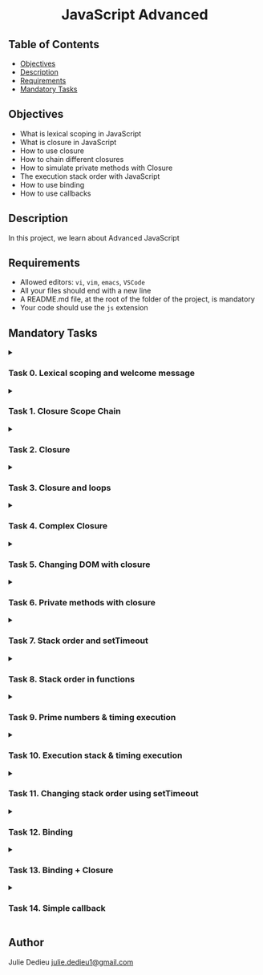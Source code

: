 # <p align="center">JavaScript Advanced</p>

## Table of Contents

- [Objectives](#objectives)
- [Description](#Descritpion)
- [Requirements](#requirements)
- [Mandatory Tasks](#Mandatory-Tasks)

## Objectives
 
- What is lexical scoping in JavaScript
- What is closure in JavaScript
- How to use closure
- How to chain different closures
- How to simulate private methods with Closure
- The execution stack order with JavaScript
- How to use binding
- How to use callbacks

## Description

In this project, we learn about Advanced JavaScript

## Requirements
 
- Allowed editors: `vi`, `vim`, `emacs`, `VSCode`
- All your files should end with a new line
- A README.md file, at the root of the folder of the project, is mandatory
- Your code should use the `js` extension

## Mandatory Tasks

<details close><summary>

### Task 0. Lexical scoping and welcome message

</summary>

Create a function named `welcome`:

- It takes two arguments: `firstName` (string) and `lastName` (string)
- It contains a variable named `fullName`, that will contains the `firstName` followed by a space and then the `lastName`
- Within the welcome function, write a function named `displayFullName`:
    - It should display an alert with the message `Welcome` + the variable `fullName` + and exclamation mark.
- Call the function `displayFullName` at the end of the function `welcome`

How to test

- Open your web inspector in the tab “Console”
- Copy paste your code
- Run `welcome('Holberton', 'School')`; should prompt an alert with this content: `Welcome Holberton School!`
- `alert(fullName)`, should return a reference error `fullName is not defined`

**My results:** 

<img src="./Images/wlcmalert.png">

<img src="./Images/alert_error.png">

</details>

<details close><summary>

### Task 1. Closure Scope Chain

</summary>


- Create a variable named `globalVariable` with value `Welcome`
- Create a function `outer` that:
    - alerts the content of the variable `globalVariable`
    - creates a variable named `course` with value `Holberton`
    - creates a function `inner` that:
        - alerts the content of the variable `globalVariable` and `course` (concatenated)
        - creates a variable named `exclamation` with value `!`
        - creates a function `inception` that alerts the content of the variable `globalVariable`, `course`, and `exclamation` (concatenated)
        - calls the function `inception`
    - calls the function `inner`
- Call the function `outer`

Compose the code:

- Write the function `inception` within `inner`
- Write the function `inner` within `outer`
- Call the function `outer` in the main code (outside any function)
- Call the function `inner` within `outer`
- Call the function `inception` within `inner`

Requirements:

- Running the script should display three popups one by one with the text `Welcome`, `Welcome Holberton`, and `Welcome Holberton!`

My results:

<img src="./Images/wlcm4.png">

<img src="./Images/wlcmhbtn.png">

<img src="./Images/wlcmhbtn!.png">

</details>

<details close><summary>

### Task 2. Closure
</summary>

Write a function named welcomeMessage:

- It accepts one argument fullName (string)
- It should be a closure for an alert displaying Welcome <fullName>

After this function definition, create three variables:

- guillaume contains a call welcomeMessage with Guillaume as argument
- alex contains a call welcomeMessage with Alex as argument
-   fred contains a call welcomeMessage with Fred as argument

How to test:

- In your web console, cop/paste your file
- Executing the following in the console:

      guillaume();
      alex();
      fred();

Should display three alerts like below:

<img src="./Images/wlcm1.png"></img>
<img src="./Images/wlcm2.png"></img>
<img src="./Images/wlcm3.png"></img>


My results: 

<img src="./Images/wlcmclosure.png">

<img src="./Images/guillaume.png">

<img src="./Images/alex.png">

<img src="./Images/fred.png">

</details>

<details close><summary>

### Task 3. Closure and loops

</summary>

Write a function named createClassRoom:

- It takes into argument `numbersOfStudents` (number)
- Inside, it contains a function `studentSeat`, that takes into argument seat (number) and returns a function that returns the `seat` number
- After the definition of `studentSeat`, create and populate a variable `students` (array)
    - Using a loop from 0 to `numbersOfStudents`, pass the number of iteration + 1 to `studentSeat` and add its return value to the `students` array
- Returns the `students` array
 
Create a closure classRoom, calling `createClassRoom` with 10 students

**Requirements:**

Executing the following code:

    console.log(classRoom[0]());
    console.log(classRoom[3]());
    console.log(classRoom[9]());

Should return

    1
    4
    10

My results: 

<img src="./Images/closureloop.png">
</details>

<details close><summary>

### Task 4. Complex Closure

</summary>

Create a function `divideBy`:

- It takes into argument `firstNumber` (number)
- It returns a function that takes into argument `secondNumber` (number)
    - It returns the second number divided by the first number

Create a function `addBy`:

- It takes into argument `firstNumber` (number)
- It returns a function that takes into argument `secondNumber` (number)
   - It returns the sum of the two numbers

Create four closures:

- `addBy100`, that uses the function `addBy` with the number 100
- `addBy1000`, that uses the function `addBy` with the number 1000
- `divideBy10`, that uses the function `divideBy` with the number 10
- `divideBy100`, that uses the function `divideBy` with the number 100

**Requirements:**

Executing the following code:

    console.log(addBy100(20));
    console.log(divideBy10(20));
    console.log(divideBy100(200));
    console.log(addBy1000(20));

Should display in the console:

    120
    2
    2
    1020

My results:

<img src="./Images/maths.png">

</details>

<details close><summary>

### Task 5. Changing DOM with closure

</summary>

Create a function named `changeMode`:

- It accepts 5 arguments `size` (number), `weight` (string), `transform` (string), `background` (string), `color` (string)
- Using closure, it changes the style of the entire page and set the `font-size`, `font-weight`, `text-transform`, `background-color`, and `color`

Write a function named `main`:

- Set a variable named `spooky` that passes the arguments `9`, `bold`, `uppercase`, `pink`, `green` to `changeMode`
- Set a variable named `darkMode` that passes the arguments `12`, `bold`, `capitalize`, `black`, `white` to `changeMode`
- Set a variable named `screamMode` that passes the arguments `12`, `normal`, `lowercase`, `white`, `black` to `changeMode`
- Add a paragraph to the body of the page with the text `Welcome Holberton!`
- Add a button to the body with the text `Spooky`
- Add a button to the body with the text `Dark mode`
- Add a button to the body with the text `Scream mode`
- When clicking on each button, the page CSS should change to the different themes you created previously

Call the `main` function

**Requirements:**

- Use vanilla JavaScript to add the elements to the DOM and change the style of the page
- JQuery not allowed!

Clicking the `Spooky` button should change the web page to look something like this:

<img src="./Images/spooky.png">

Clicking the `Dark mode` button should change the web page to look something like this:
<img src="./Images/dark.png">

Clicking the `Scream mode` button should change the web page to look something like this:
<img src="./Images/scream.png">


My results:

<img src="./Images/chngmode1.png">

<img src="./Images/spookyMode.png">

<img src="./Images/darkMode.png">

<img src="./Images/screamMode.png">

</details>

<details close><summary>

### Task 6. Private methods with closure

</summary>

Write a class named `studentHogwarts`:

- It contains two variables `privateScore` set to 0, and `name` set to `null`
- It contains one private method `changeScoreBy`, it takes `points` in argument and add it to `privateScore`
- The class gives access to four public methods (return an object):
    - `setName`, it takes into argument `newName`, and set the private variable `name`
    - `rewardStudent`, it calls the method `changeScoreBy` with 1
    - `penalizeStudent`, it calls the method `changeScoreBy` with -1
    - `getScore`, it returns `name: score` (ex: `Harry: 14`)

Create one variable named `harry`, that is an instance of `studentHogwarts`:

- Set the name of the object to `Harry`
- Reward the student four times
- Log to the console the name and score

Create one variable named `draco`, that is an instance of `studentHogwarts`:

- Sets the name of the object to `Draco`
- Reward the student one time
- Penalize the student three times
- Log to the console the name and score

**Requirements:**

- Executing the code should display in the console

        Harry: 4
        Draco: -2

My results:

<img src="./Images/hogwarts.png">

</details>

<details close><summary>

### Task 7. Stack order and setTimeout

</summary>

Write the following commands in the following order:

- Log to the console `Start of the execution queue`
- Log to the console `Final code block to be executed` using `setTimeout` (with delay of 0)
- Using a loop that iterates 100 times, each iteration logs to the console the iteration number
- Log to the console `End of the loop printing`

**Requirements:**

- Your code should log to the console the following:

        Start of the execution queue
        1
        2
        ...
        100
        End of the loop printing
        Final code block to be executed


</details>

<details close><summary>

### Task 8. Stack order in functions

</summary>

Write a function `processPayment`:

- It takes one argument `amount` (number)
- It logs to the console `Collecting payment of <amount>`

Write a function named `processOrder`:

- It takes two arguments `orderId` (number), and `amount` (number)
- It logs to the console `<orderId> is being processed`
- It calls the function `processPayment`
- It logs to the console `<orderId> has been fully processed`

In the main part of the code:

- Logs to the console `Processing orders`
- Call `processOrder` with `12321` and `10.99`
- Call `processOrder` with `12322` and `12.99`
- Call `processOrder` with `12323` and `15.0`
- Logs to the console `All the orders have been processed`

**Requirements:**

- Your code should log the following to the console

        Processing orders
        12321 is being processed
        Collecting payment of 10.99
        12321 has been fully processed
        12322 is being processed
        Collecting payment of 12.99
        12322 has been fully processed
        12323 is being processed
        Collecting payment of 15
        12323 has been fully processed
        All the orders have been processed


</details>

<details close><summary>

### Task 9. Prime numbers & timing execution

</summary>

Write a function named `countPrimeNumbers`:

- It will return the number of prime numbers from 2 to 100

Log to the console the time in milliseconds to execute the function in this format: `Execution time of printing countPrimeNumbers was <time used> milliseconds.`

**Requirements:**

- You must use `performance` API to measure the time needed to execute the function (`performance.now()`)
- Your code should display something in the range of `Execution time of printing countPrimeNumbers was 0.2700000002514571 milliseconds.`

</details>

<details close><summary>

### Task 10. Execution stack & timing execution

</summary>

Reuse the function `countPrimeNumbers` from `9-prime.js` (copy/paste)

- Execute the function `countPrimeNumbers` 100 times
- Log to the console the time in milliseconds to execute the function 100 times

Requirements:

- Your code should display something in the range of `Execution time of calculating prime numbers 100 times was 40.865000002551824 milliseconds.`


</details>

<details close><summary>

### Task 11. Changing stack order using setTimeout

</summary>

Reuse the function `countPrimeNumbers` from `10-prime.js` (copy/paste)

- Log to the console the time in milleseconds to execute the function 100 times
- Find a way to actually do most of the calculation at the end of the execution stack

Requirements:

- Your code should display something in the range of `Execution time of calculating prime numbers 100 times was 0.03999999910593033 milliseconds.`
- Use `setTimeout` keyword to change the stack order


</details>

<details close><summary>

### Task 12. Binding

</summary>

Create an object named `roomDimensions` with the following three attributes:

- `width`: `50`
- `length`: `100`
- `getArea`: function that returns the surface area of a the object using the `width` and `length`

Create a variable named `boundGetArea`, that will bind the object `roomDimensions` to the `getArea` function

</details>

<details close><summary>

### Task 13. Binding + Closure

</summary>

Write an object `user` with the attributes:

- `hobby`: `Calligraphy`
- `favoriteSport`: `Hockey`
- `astrologicalSign`: `Aries`
- `firstName`: `Guillaume`
- `lastName`: `Johns`
- `location`: `Netherlands`
- `occupation`: `Engineer`

Create a function named `logWelcomeUser`:

- It takes one argument `welcomeString` (String)
- It logs to the console `<welcomeString>, <firstName>. Your occupation is: <occupation>`

Create a variable named `bindLogWelcomeUser`. It binds the `logWelcomeUser` function to the `user` object.

Call the function with the string `Welcome`

**Requirements:**

- Calling `bindLogWelcomeUser('Hello');` should return `Hello, Guillaume. Your occupation is: Engineer`


</details>

<details close><summary>

### Task 14. Simple callback

</summary>

Write a new function named `createElement`:

- It accepts one argument `data` (String)
- It creates a paragraph element
- The content of the paragraph is set to `data`
- It appends to the document `body` the paragraph

Create a new function named queryWikipedia:

- It accepts one argument `callback` (function)
- Using `XMLHttpRequest`, it get the article of Stack Overflow with the URL `https://en.wikipedia.org/w/api.php?format=json&action=query&prop=extracts&exintro&explaintext&redirects=1&titles=Stack%20Overflow&origin=*`
- Once the fetch is correctly executed, it calls the `callback` function with the `extract` of the API response

Call `queryWikipedia` with `createElement` as callback

**Requirements:**

- Use vanilla javascript to run the Ajax query (no jQuery or other framework)
- You must not call `createElement` within `queryWikipedia` directly


</details>

## Author

Julie Dedieu <julie.dedieu1@gmail.com>
